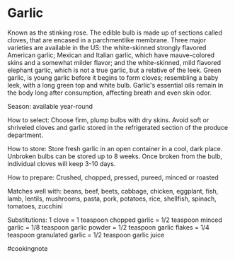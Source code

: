 # Garlic

Known as the stinking rose. The edible bulb is made up of sections called cloves, that are encased in a parchmentlike membrane. Three major varieties are available in the US: the white-skinned strongly flavored American garlic; Mexican and Italian garlic, which have mauve-colored skins and a somewhat milder flavor; and the white-skinned, mild flavored elephant garlic, which is not a true garlic, but a relative of the leek. Green garlic, is young garlic before it begins to form cloves; resembling a baby leek, with a long green top and white bulb. Garlic's essential oils remain in the body long after consumption, affecting breath and even skin odor.

Season: available year-round

How to select: Choose firm, plump bulbs with dry skins. Avoid soft or shriveled cloves and garlic stored in the refrigerated section of the produce department.

How to store: Store fresh garlic in an open container in a cool, dark place. Unbroken bulbs can be stored up to 8 weeks. Once broken from the bulb, individual cloves will keep 3-10 days.

How to prepare: Crushed, chopped, pressed, pureed, minced or roasted

Matches well with: beans, beef, beets, cabbage, chicken, eggplant, fish, lamb, lentils, mushrooms, pasta, pork, potatoes, rice, shellfish, spinach, tomatoes, zucchini

Substitutions: 1 clove = 1 teaspoon chopped garlic = 1/2 teaspoon minced garlic = 1/8 teaspoon garlic powder = 1/2 teaspoon garlic flakes = 1/4 teaspoon granulated garlic = 1/2 teaspoon garlic juice

#cookingnote

